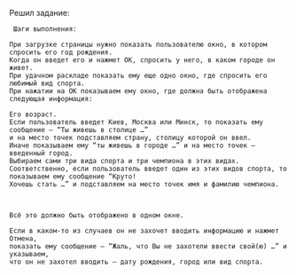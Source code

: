 Решил задание:

     Шаги выполнения:

    При загрузке страницы нужно показать пользователю окно, в котором спросить его год рождения.
    Когда он введет его и нажмет ОК, спросить у него, в каком городе он живет.
    При удачном раскладе показать ему еще одно окно, где спросить его любимый вид спорта.
    При нажатии на ОК показываем ему окно, где должна быть отображена следующая информация:

    Его возраст.
    Если пользователь введет Киев, Москва или Минск, то показать ему сообщение – “Ты живешь в столице …” 
    и на место точек подставляем страну, столицу которой он ввел. 
    Иначе показываем ему “ты живешь в городе …” и на место точек – введенный город.
    Выбираем сами три вида спорта и три чемпиона в этих видах. 
    Соответственно, если пользователь введет один из этих видов спорта, то показываем ему сообщение “Круто! 
    Хочешь стать …” и подставляем на место точек имя и фамилию чемпиона.



    Всё это должно быть отображено в одном окне.
    
    Если в каком-то из случаев он не захочет вводить информацию и нажмет Отмена, 
    показать ему сообщение – “Жаль, что Вы не захотели ввести свой(ю) …” и указываем, 
    что он не захотел вводить – дату рождения, город или вид спорта.
